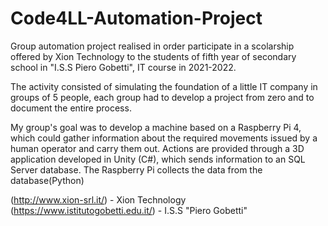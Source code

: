 # Code4LL-Automation-Project
Group automation project realised in order participate in a scolarship offered by Xion Technology to the students of fifth year of secondary school in
"I.S.S Piero Gobetti", IT course in 2021-2022. 

The activity consisted of simulating the foundation of a little IT company in groups of 5 people, each group had to develop a project from zero and to document the entire process.

My group's goal was to develop a machine based on a Raspberry Pi 4, which could gather information about the required movements issued by a human operator and carry them out.
Actions are provided through a 3D application developed in Unity (C#), which sends information to an SQL Server database. The Raspberry Pi collects the data from the database(Python)

(http://www.xion-srl.it/) - Xion Technology
(https://www.istitutogobetti.edu.it/) - I.S.S "Piero Gobetti"

